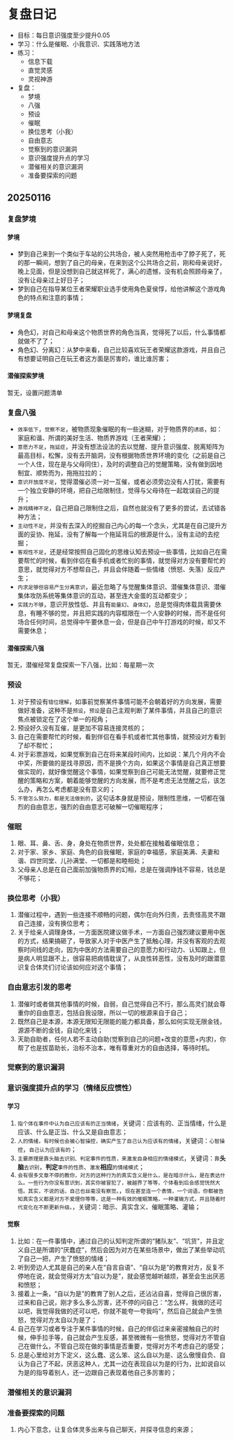 # 复盘日记

- 目标：每日意识强度至少提升0.05
- 学习：什么是催眠、小我意识、实践落地方法
- 练习：
  - 信息下载
  - 直觉灵感
  - 灵视神游
- 复盘：
  - 梦境
  - 八强
  - 预设
  - 催眠
  - 换位思考（小我）
  - 自由意志
  - 觉察到的意识漏洞
  - 意识强度提升点的学习
  - 潜催相关的意识漏洞
  - 准备要探索的问题

## 20250116

### 复盘梦境
#### 梦境
- 梦到自己来到一个类似于车站的公共场合，被人突然用枪击中了脖子死了，死的那一瞬间，想到了自己的母亲，在来到这个公共场合之前，刚和母亲说好，晚上见面，但是没想到自己就这样死了，满心的遗憾，没有机会照顾母亲了，没有让母亲过上好日子；
- 梦到自己在指导某位王者荣耀职业选手使用角色夏侯惇，给他讲解这个游戏角色的特点和注意的事情；

#### 梦境复盘
- 角色幻，对自己和母亲这个物质世界的角色当真，觉得死了以后，什么事情都就做不了了；
- 角色幻、分离幻：从梦中来看，自己比较喜欢玩王者荣耀这款游戏，并且自己有想要证明自己在玩王者这方面是厉害的，谁比谁厉害；

#### 潜催探索梦境
暂无，设置问题清单

### 复盘八强
- `效率低下`，`觉察不足`，被物质现象催眠的有一些迷糊，对于物质界的`诱惑`，如：家庭和谐、所谓的美好生活、物质界游戏（王者荣耀）；
- `意愿力不足`，`拖延症`，并没有想法设法的去以觉醒、提升意识强度、脱离矩阵为最高目标，松懈，没有去开脑洞，没有根据物质世界环境的变化（之前是自己一个人住，现在是与父母同住），及时的调整自己的觉醒策略，没有做到因地制宜、顺势而为，拖拖拉拉的；
- `意识开放度不足`，觉得潜催必须一对一互催，或者必须旁边没有人打扰，需要有一个独立安静的环境，把自己给限制住，觉得与父母待在一起耽误自己的提升；
- `游戏精神不足`，自己把自己限制住之后，自然也就没有了更多的尝试，去试错各种方法；
- `主动性不足`，并没有去深入的挖掘自己内心的每一个念头，尤其是在自己提升方面的妥协、拖延，没有了解每一个拖延背后的根源是什么，没有主动的去挖掘；
- `客观性不足`，还是经常按照自己固化的思维认知去预设一些事情，比如自己在需要帮忙的时候，看到伴侣在看手机或者忙别的事情，就觉得对方没有要帮忙的意思，就觉得对方不想帮自己，并且会伴随着一些情绪（愤怒、失落）反应产生；
- `内求足够但容易产生分离意识`，最近忽略了与觉醒集体意识、潜催集体意识、潜催集体攻防系统等集体意识的互动，甚至连大金蛋的互动都变少；
- `实践力不够`，意识开放性低、并且有`能量幻`、`身体幻`，总是觉得肉体载具需要休息，有睡不够的觉，并且把实践的内容框限在一个人安静的时候，而不是任何场合任何时间，总觉得中午要休息一会，但是自己中午打游戏的时候，却又不需要休息；

#### 潜催探索八强
暂无，潜催经常复盘探索一下八强，比如：每星期一次

### 预设
1. 对于预设有`错位理解`，如事前觉察某件事情可能不会朝着好的方向发展，需要做好准备，这种不是`预设`，`预设`是自己主观判断了某件事情，并且自己的意识焦点被锁定在了这个单一的视角；
2. 预设好久没有互催，是更加不容易连接灵核的；
3. 自己在需要帮忙的时候，看到伴侣在看手机或者忙其他事情，就预设对方看到了却不帮忙；
4. 对于彩票游戏，如果觉察到自己在将来某段时间内，比如说：某几个月内不会中奖，所要做的是找寻原因，而不是换个方向，如果这个事情是自己真正想要做实现的，就好像觉醒这个事情，如果觉察到自己可能无法觉醒，就要修正觉醒的策略和方案，朝着能够觉醒的方向发展，而不是考虑无法觉醒之后，该怎么办，再怎么考虑都是没有意义的；
5. `不管怎么努力，都是无法做到的`，这句话本身就是预设，限制性思维，一切都在强烈的自由意志，强烈的自由意志可破解一切催眠程序；

### 催眠
1. 眼、耳、鼻、舌、身，身处在物质世界，处处都在接触着催眠信息；
2. 对于家、家乡、家庭、角色的自我催眠，家庭的幸福感，家庭美满、夫妻和谐、四世同堂、儿孙满堂、一切都是和睦相处；
3. 父母亲人总是在自己面前加强物质界的幻相，总是在强调挣钱不容易，钱总是不够花；

### 换位思考（小我）
1. 潜催过程中，遇到一些连接不顺畅的问题，偶尔在向外归责，去责怪高灵不跟自己连接，没有换位思考；
2. 关于给亲人调理身体，一方面医院建议做手术，一方面自己强烈建议要用中医的方式，结果搞砸了，导致家人对于中医产生了抵触心理，并没有客观的去观察时间线的走向，因为中医的方法需要自己的意愿力和行动力、认知跟上，但是病人明显跟不上，很容易把病情耽误了，从良性转恶性，没有及时的跟潜意识复合体灵们讨论该如何应对这个事情；

### 自由意志引发的思考
1. 潜催时或者做其他事情的时候，自弱，自己觉得自己不行，那么高灵们就会尊重你的自由意志，包括自我设限，所以一切的根源来自于自己；
2. 既然自己是本源，本源无限知无限能的能力都具备，那么如何实现无限金钱，源源不断的金钱，自动化来钱；
3. 天助自助者，任何人若不主动自助(觉察到自己的问题+改变的意愿+内求)，你帮了也是拔苗助长，治标不治本，唯有尊重对方的自由选择，等待时机。

### 觉察到的意识漏洞
### 意识强度提升点的学习（情绪反应惯性）
#### 学习
1. `指个体在事件中认为自己应该有的正当情绪`，关键词：应该有的、正当情绪，什么是应该、什么是正当、什么又是自由意志；
2. `人的情绪，有时候也会被心智操控，确实产生了自己认为应该有的情绪`，关键词：`心智操控`，`自己认为应该有的`；
3. `主要原理是靠头脑去识别、判定事件的性质，来激发自身相应的情绪模式`，关键词：`靠`**头脑**`去识别`，**判定**`事件的性质`、`激发`**相应**`的情绪模式`；
4. `会有很多文章不停的教你，对方的这种行为的真实含义是什么，是在暗示什么，是在表达什么。一些行为你没有意识到，其实你被冒犯了，被越界了等等，个体看到后会感觉恍然大悟。其实，不说的话，自己也丝毫没有察觉。`，`现在甚至连一个表情，一个词语，你都被告知真实含义都是对方不爱理你等等，这是一种有效的催眠策略，一种灌输方式，并且随着时代变化在不断更新升级。`，关键词：暗示、真实含义、催眠策略、灌输；

#### 觉察
1. 比如：在一件事情中，通过自己的认知判定所谓的“猪队友”、“坑货”，并且定义自己是所谓的“厌蠢症”，然后会因为对方在某些场景中，做出了某些举动坑了自己一把，产生了愤怒的情绪；
2. 听到旁边人尤其是自己的亲人在“自言自语”、“自以为是”的教育对方，反复不停地在说，就会觉得对方太“自以为是”，就会感觉越听越烦，甚至会生出厌恶和愤怒；
3. 接着上一条，“自以为是”的教育了别人之后，还沾沾自喜，觉得自己很厉害，过来和自己说，刚才多么多么厉害，还不停的问自己：“怎么样，我做的还可以吧，我觉得我做的还可以吧，你就不能夸一夸我吗”，然后自己就会产生愤怒，觉得对方太自以为是了；
4. 自己在学习或者专注于某件事情的时候，自己的伴侣过来亲密接触自己的时候，伸手拉手等，自己就会产生反感，甚至微微有一些愤怒，觉得对方不管自己在做什么，不管自己现在做的事情是否重要，觉得对方不考虑自己的感受；
5. 总是心里给对方下定义，这么蠢、这么笨、这么自以为是、这么傲慢自负、自认为自己了不起，厌恶这种人，尤其一边在表现自以为是的行为，比如说自以为是的指导着别人，还一边跟自己表现着他自己多厉害的；

### 潜催相关的意识漏洞

### 准备要探索的问题
1. 内心下意念，让复合体灵多出来与自己聊天，并探寻信息的来源；
